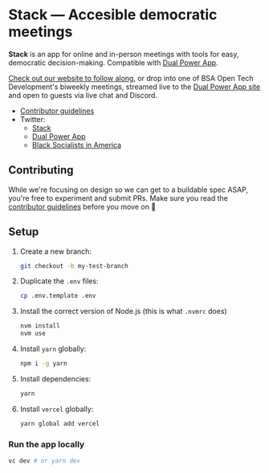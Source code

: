 # Stack — Accesible democratic meetings

**Stack** is an app for online and in-person meetings with tools for easy, democratic decision-making. Compatible with [Dual Power App](https://dualpower.app).

[Check out our website to follow along](https://stackthe.app), or drop into one of BSA Open Tech Development's biweekly meetings, streamed live to the [Dual Power App site](https://dualpower.app) and open to guests via live chat and Discord.

* [Contributor guidelines](https://github.com/BSA-US/stack/blob/main/CONTRIBUTING.md)
* Twitter:
  * [Stack](https://twitter.com/AppForStack)
  * [Dual Power App](https://twitter.com/DualPowerApp)
  * [Black Socialists in America](https://twitter.com/DualPowerApp)

## Contributing

While we're focusing on design so we can get to a buildable spec ASAP, you're free to experiment and submit PRs. Make sure you read the [contributor guidelines](https://github.com/BSA-US/stack/blob/main/CONTRIBUTING.md) before you move on :slightly_smiling_face:

## Setup

1. Create a new branch:
    ```sh
    git checkout -b my-test-branch
    ```
2. Duplicate the `.env` files:
    ```sh
    cp .env.template .env
    ```
3. Install the correct version of Node.js (this is what `.nvmrc` does)
    ```sh
    nvm install
    nvm use
    ```
4. Install `yarn` globally:
    ```sh
    npm i -g yarn
    ```
5. Install dependencies:
    ```sh
    yarn
    ```
6. Install `vercel` globally:
    ```sh
    yarn global add vercel
    ```

### Run the app locally

```sh
vc dev # or yarn dev
```
